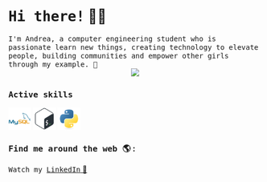 # <tt>Hi there!</tt> 👋🏻 
<tt div style="text-align: center"> 
    I'm Andrea, a computer engineering student who is passionate learn new things, creating technology to elevate people, building communities and empower other girls through my example.  🌟 
</tt> 


<center>
<img src="https://i.imgur.com/OnRwFpP.png" width="300" "text-align: center">
</center>


### <tt>Active skills</tt>
<section>
  <div>
     <img src="https://github.com/devicons/devicon/blob/master/icons/mysql/mysql-original-wordmark.svg" title="MySQL" **alt="MySQL icon" width="45" height="45"/>
      <img src="https://github.com/devicons/devicon/blob/master/icons/bash/bash-original.svg" title="Bash Scripting" **alt="Bash icon" width="45" height="45"/>
        <img src="https://github.com/devicons/devicon/blob/master/icons/python/python-original.svg" title="Python oriented to Data Science" **alt="Python programming language" width="45" height="45x"/>
      <!--<img src="https://github.com/devicons/devicon/blob/master/icons/javascript/javascript-plain.svg" **alt="JavaScript" title="Web Development language" width="45" height="45"/> -->
  
  </div>
</section>

<!-- ### <tt>Passives skills</tt>
<section>
  <div>
     <img src="https://github.com/devicons/devicon/blob/master/icons/docker/docker-plain.svg" title="Docker" **alt="Docker icon" width="50" height="50"/>
        <img src="https://github.com/devicons/devicon/blob/master/icons/mongodb/mongodb-plain-wordmark.svg" title="Mongo DB" **alt="Mongo DB, non relational DB" width="45" height="45x"/>
      <img src="https://github.com/devicons/devicon/blob/master/icons/postgresql/postgresql-original.svg" title="PostgreSQL" **alt="Relational database" width="45" height="45x"/>
    <img src="https://github.com/devicons/devicon/blob/master/icons/linux/linux-original.svg" title="GNU Linux" **alt="Linux OS" width="45" height="45x"/>

  </div> -->

</section>


### <tt>Find me around the web </tt>  🌎 : 
<tt div style="text-align: center">
Watch my <a href="www.linkedin.com/in/andrea-aranda-rdz
">LinkedIn</tt> 💼
</div>